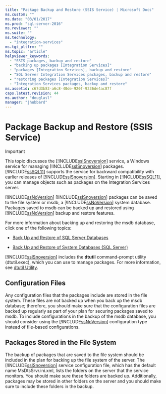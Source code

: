 ```yaml
---
title: "Package Backup and Restore (SSIS Service) | Microsoft Docs"
ms.custom: ""
ms.date: "03/01/2017"
ms.prod: "sql-server-2016"
ms.reviewer: ""
ms.suite: ""
ms.technology: 
  - "integration-services"
ms.tgt_pltfrm: ""
ms.topic: "article"
helpviewer_keywords: 
  - "SSIS packages, backup and restore"
  - "backing up packages [Integration Services]"
  - "packages [Integration Services], backup and restore"
  - "SQL Server Integration Services packages, backup and restore"
  - "restoring packages [Integration Services]"
  - "Integration Services packages, backup and restore"
ms.assetid: c67d3b83-a6c8-40de-920f-9236de4ac87f
caps.latest.revision: 44
ms.author: "douglasl"
manager: "jhubbard"
---
```

# Package Backup and Restore (SSIS Service)
    
> [!IMPORTANT]  
>  This topic discusses the [!INCLUDE[ssISnoversion](../../a9notintoc/includes/ssisnoversion-md.md)] service, a Windows service for managing [!INCLUDE[ssISnoversion](../../a9notintoc/includes/ssisnoversion-md.md)] packages. [!INCLUDE[ssSQL11](../../a9notintoc/includes/sssql11-md.md)] supports the service for backward compatibility with earlier releases of [!INCLUDE[ssISnoversion](../../a9notintoc/includes/ssisnoversion-md.md)]. Starting in [!INCLUDE[ssSQL11](../../a9notintoc/includes/sssql11-md.md)], you can manage objects such as packages on the Integration Services server.  
  
 [!INCLUDE[ssNoVersion](../../a9notintoc/includes/ssnoversion-md.md)] [!INCLUDE[ssISnoversion](../../a9notintoc/includes/ssisnoversion-md.md)] packages can be saved to the file system or msdb, a [!INCLUDE[ssNoVersion](../../a9notintoc/includes/ssnoversion-md.md)] system database. Packages saved to msdb can be backed up and restored using [!INCLUDE[ssNoVersion](../../a9notintoc/includes/ssnoversion-md.md)] backup and restore features.  
  
 For more information about backing up and restoring the msdb database, click one of the following topics:  
  
-   [Back Up and Restore of SQL Server Databases](../../relational-databases/backup-restore/back-up-and-restore-of-sql-server-databases.md)  
  
-   [Back Up and Restore of System Databases &#40;SQL Server&#41;](../../relational-databases/backup-restore/back-up-and-restore-of-system-databases-sql-server.md)  
  
 [!INCLUDE[ssISnoversion](../../a9notintoc/includes/ssisnoversion-md.md)] includes the **dtutil** command-prompt utility (dtutil.exec), which you can use to manage packages. For more information, see [dtutil Utility](../../integration-services/dtutil-utility.md).  
  
## Configuration Files  
 Any configuration files that the packages include are stored in the file system. These files are not backed up when you back up the msdb database; therefore, you should make sure that the configuration files are backed up regularly as part of your plan for securing packages saved to msdb. To include configurations in the backup of the msdb database, you should consider using the [!INCLUDE[ssNoVersion](../../a9notintoc/includes/ssnoversion-md.md)] configuration type instead of file-based configurations.  
  
## Packages Stored in the File System  
 The backup of packages that are saved to the file system should be included in the plan for backing up the file system of the server. The [!INCLUDE[ssISnoversion](../../a9notintoc/includes/ssisnoversion-md.md)] service configuration file, which has the default name MsDtsSrvr.ini.xml, lists the folders on the server that the service monitors. You should make sure these folders are backed up. Additionally, packages may be stored in other folders on the server and you should make sure to include these folders in the backup.  
  
  